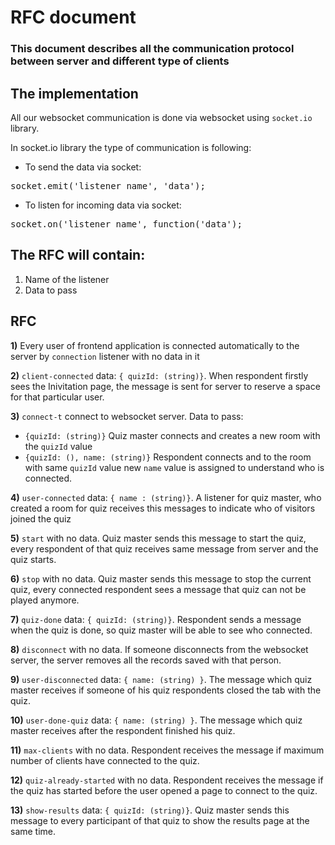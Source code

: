# RFC document

### This document describes all the communication protocol between server and different type of clients

## The implementation
All our websocket communication is done via websocket using `socket.io` library.

In socket.io library the type of communication is following: 

- To send the data via socket:
<pre>
socket.emit('listener_name', 'data');
</pre>

- To listen for incoming data via socket:
<pre>
socket.on('listener_name', function('data');
</pre>

## The RFC will contain:

1) Name of the listener
2) Data to pass

## RFC

**1)** Every user of frontend application is connected automatically to the server by `connection` listener with no data in it

**2)** `client-connected` data: `{ quizId: (string)}`. When respondent firstly sees the Inivitation page, the message is sent for server to reserve a space for that particular user.

**3)** `connect-t` connect to websocket server. Data to pass:
- `{quizId: (string)}` Quiz master connects and creates a new room with the `quizId` value
- `{quizId: (), name: (string)}` Respondent connects and to the room with same `quizId` value new `name` value is assigned to understand who is connected.

**4)** `user-connected` data: `{ name : (string)}`. A listener for quiz master, who created a room for quiz receives this messages to indicate who of visitors joined the quiz

**5)** `start` with no data. Quiz master sends this message to start the quiz, every respondent of that quiz receives same message from server and the quiz starts.

**6)** `stop` with no data. Quiz master sends this message to stop the current quiz, every connected respondent sees a message that quiz can not be played anymore.

**7)** `quiz-done` data: `{ quizId: (string)}`. Respondent sends a message when the quiz is done, so quiz master will be able to see who connected.

**8)** `disconnect` with no data. If someone disconnects from the websocket server, the server removes all the records saved with that person.

**9)** `user-disconnected` data: `{ name: (string) }`. The message which quiz master receives if someone of his quiz respondents closed the tab with the quiz.

**10)** `user-done-quiz` data: `{ name: (string) }`. The message which quiz master receives after the respondent finished his quiz.

**11)** `max-clients` with no data. Respondent receives the message if maximum number of clients have connected to the quiz.

**12)** `quiz-already-started` with no data. Respondent receives the message if the quiz has started before the user opened a page to connect to the quiz.

**13)** `show-results` data: `{ quizId: (string)}`. Quiz master sends this message to every participant of that quiz to show the results page at the same time.
